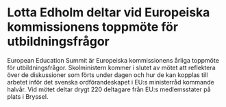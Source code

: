 # Lotta Edholm deltar vid Europeiska kommissionens toppmöte för utbildningsfrågor

European Education Summit är Europeiska kommissionens årliga toppmöte för utbildningsfrågor. Skolministern kommer i slutet av mötet att reflektera över de diskussioner som förts under dagen och hur de kan kopplas till arbetet inför det svenska ordförandeskapet i EU:s ministerråd kommande halvår. Vid mötet deltar drygt 220 deltagare från EU:s medlemsstater på plats i Bryssel.
